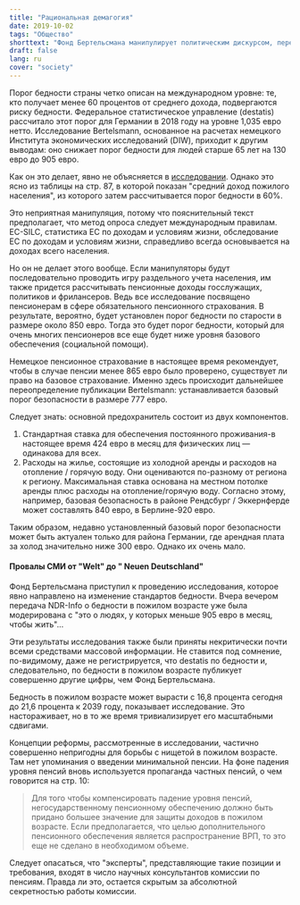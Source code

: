 ```yaml
---
title: "Рациональная демагогия"
date: 2019-10-02
tags: "Общество"
shorttext: "Фонд Бертельсмана манипулирует политическим дискурсом, переопределяя нищету в пожилом возрасте."
draft: false
lang: ru
cover: "society"
---
```


Порог бедности страны четко описан на международном уровне: те, кто получает менее 60 процентов от среднего дохода, подвергаются риску бедности. Федеральное статистическое управление (destatis) рассчитало этот порог для Германии в 2018 году на уровне 1,035 евро нетто. Исследование Bertelsmann, основанное на расчетах немецкого Института экономических исследований (DIW), приходит к другим выводам: оно снижает порог бедности для людей старше 65 лет на 130 евро до 905 евро.

Как он это делает, явно не объясняется в [исследовании](http://www.seniorenaufstand.de/wp-content/uploads/2019/09/bst_diw_studie_2019_altersarmut.pdf "Anstieg der Altersarmut in Deutschland: Wie wirken verschiedene Rentenreformen?"). Однако это ясно из таблицы на стр. 87, в которой показан "средний доход пожилого населения", из которого затем рассчитывается порог бедности в 60%.

Это неприятная манипуляция, потому что пояснительный текст предполагает, что метод опроса следует международным правилам. ЕС-SILC, статистика ЕС по доходам и условиям жизни, обследование ЕС по доходам и условиям жизни, справедливо всегда основывается на доходах всего населения.

Но он не делает этого вообще. Если манипуляторы будут последовательно проводить игру раздельного учета населения, им также придется рассчитывать пенсионные доходы госслужащих, политиков и фрилансеров. Ведь все исследование посвящено пенсионерам в сфере обязательного пенсионного страхования. В результате, вероятно, будет установлен порог бедности по старости в размере около 850 евро. Тогда это будет порог бедности, который для очень многих пенсионеров все еще будет ниже уровня базового обеспечения (социальной помощи).

Немецкое пенсионное страхование в настоящее время рекомендует, чтобы в случае пенсии менее 865 евро было проверено, существует ли право на базовое страхование. Именно здесь происходит дальнейшее переопределение публикации Bertelsmann: устанавливается базовый порог безопасности в размере 777 евро.

Следует знать: основной предохранитель состоит из двух компонентов.

  1. Стандартная ставка для обеспечения постоянного проживания-в настоящее время 424 евро в месяц для физических лиц — одинакова для всех.
  2. Расходы на жилье, состоящие из холодной аренды и расходов на отопление / горячую воду. Они оцениваются по-разному от региона к региону. Максимальная ставка основана на местном потолке аренды плюс расходы на отопление/горячую воду. Согласно этому, например, базовая безопасность в районе Рендсбург / Эккернферде может составлять 840 евро, в Берлине-920 евро.
  
Таким образом, недавно установленный базовый порог безопасности может быть актуален только для района Германии, где арендная плата за холод значительно ниже 300 евро. Однако их очень мало.

#### Провалы СМИ от "Welt" до " Neuen Deutschland"

Фонд Бертельсмана приступил к проведению исследования, которое явно направлено на изменение стандартов бедности. Вчера вечером передача NDR-Info о бедности в пожилом возрасте уже была модерирована с "это о людях, у которых меньше 905 евро в месяц, чтобы жить"...

Эти результаты исследования также были приняты некритически почти всеми средствами массовой информации. Не ставится под сомнение, по-видимому, даже не регистрируется, что destatis по бедности и, следовательно, по бедности в пожилом возрасте публикует совершенно другие цифры, чем Фонд Бертельсмана.

Бедность в пожилом возрасте может вырасти с 16,8 процента сегодня до 21,6 процента к 2039 году, показывает исследование. Это настораживает, но в то же время тривиализирует его масштабными сдвигами.

Концепции реформы, рассмотренные в исследовании, частично совершенно непригодны для борьбы с нищетой в пожилом возрасте. Там нет упоминания о введении минимальной пенсии. На фоне падения уровня пенсий вновь используется пропаганда частных пенсий, о чем говорится на стр. 10:

> Для того чтобы компенсировать падение уровня пенсий, негосударственному пенсионному обеспечению должно быть придано большее значение для защиты доходов в пожилом возрасте. Если предполагается, что целью дополнительного пенсионного обеспечения является распространение ВРП, то это еще не сделано в необходимом объеме.

Следует опасаться, что "эксперты", представляющие такие позиции и требования, входят в число научных консультантов комиссии по пенсиям. Правда ли это, остается скрытым за абсолютной секретностью работы комиссии.
